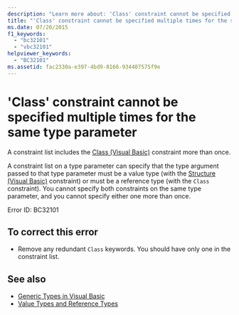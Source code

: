 ```yaml
---
description: "Learn more about: 'Class' constraint cannot be specified multiple times for the same type parameter"
title: "'Class' constraint cannot be specified multiple times for the same type parameter"
ms.date: 07/20/2015
f1_keywords: 
  - "bc32101"
  - "vbc32101"
helpviewer_keywords: 
  - "BC32101"
ms.assetid: fac2330a-e397-4bd9-8166-934407575f9e
---
```

# 'Class' constraint cannot be specified multiple times for the same type parameter

A constraint list includes the [Class (Visual Basic)](../language-reference/statements/class-statement.md) constraint more than once.  
  
 A constraint list on a type parameter can specify that the type argument passed to that type parameter must be a value type (with the [Structure (Visual Basic)](../language-reference/statements/structure-statement.md) constraint) or must be a reference type (with the `Class` constraint). You cannot specify both constraints on the same type parameter, and you cannot specify either one more than once.  
  
 Error ID: BC32101  
  
## To correct this error  
  
- Remove any redundant `Class` keywords. You should have only one in the constraint list.  
  
## See also

- [Generic Types in Visual Basic](../programming-guide/language-features/data-types/generic-types.md)
- [Value Types and Reference Types](../programming-guide/language-features/data-types/value-types-and-reference-types.md)
